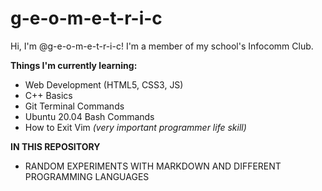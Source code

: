 # g-e-o-m-e-t-r-i-c
Hi, I'm @g-e-o-m-e-t-r-i-c! I'm a member of my school's Infocomm Club.

__Things I'm currently learning:__
- Web Development (HTML5, CSS3, JS)
- C++ Basics
- Git Terminal Commands
- Ubuntu 20.04 Bash Commands
- How to Exit Vim *(very important programmer life skill)*

__IN THIS REPOSITORY__
- RANDOM EXPERIMENTS WITH MARKDOWN AND DIFFERENT PROGRAMMING LANGUAGES